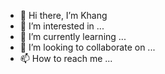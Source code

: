 - 👋 Hi there, I’m Khang
- 👀 I’m interested in ...
- 🌱 I’m currently learning ...
- 💞️ I’m looking to collaborate on ...
- 📫 How to reach me ...

<!---
dhkhanq/dhkhanq is a ✨ special ✨ repository because its `README.md` (this file) appears on your GitHub profile.
You can click the Preview link to take a look at your changes.
--->
